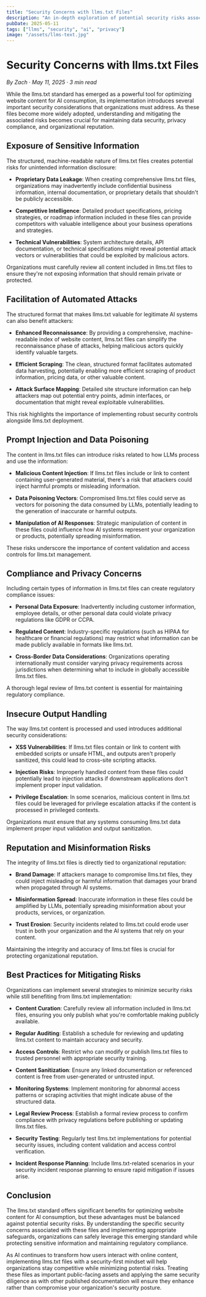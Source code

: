 ```yaml
---
title: "Security Concerns with llms.txt Files"
description: "An in-depth exploration of potential security risks associated with implementing llms.txt files and best practices for mitigating these concerns."
pubDate: 2025-05-11
tags: ["llms", "security", "ai", "privacy"]
image: "/assets/llms-text.jpg"
---
```


# Security Concerns with llms.txt Files

_By Zach · May 11, 2025 · 3 min read_

While the llms.txt standard has emerged as a powerful tool for optimizing website content for AI consumption, its implementation introduces several important security considerations that organizations must address. As these files become more widely adopted, understanding and mitigating the associated risks becomes crucial for maintaining data security, privacy compliance, and organizational reputation.

## Exposure of Sensitive Information

The structured, machine-readable nature of llms.txt files creates potential risks for unintended information disclosure:

- **Proprietary Data Leakage**: When creating comprehensive llms.txt files, organizations may inadvertently include confidential business information, internal documentation, or proprietary details that shouldn't be publicly accessible.

- **Competitive Intelligence**: Detailed product specifications, pricing strategies, or roadmap information included in these files can provide competitors with valuable intelligence about your business operations and strategies.

- **Technical Vulnerabilities**: System architecture details, API documentation, or technical specifications might reveal potential attack vectors or vulnerabilities that could be exploited by malicious actors.

Organizations must carefully review all content included in llms.txt files to ensure they're not exposing information that should remain private or protected.

## Facilitation of Automated Attacks

The structured format that makes llms.txt valuable for legitimate AI systems can also benefit attackers:

- **Enhanced Reconnaissance**: By providing a comprehensive, machine-readable index of website content, llms.txt files can simplify the reconnaissance phase of attacks, helping malicious actors quickly identify valuable targets.

- **Efficient Scraping**: The clean, structured format facilitates automated data harvesting, potentially enabling more efficient scraping of product information, pricing data, or other valuable content.

- **Attack Surface Mapping**: Detailed site structure information can help attackers map out potential entry points, admin interfaces, or documentation that might reveal exploitable vulnerabilities.

This risk highlights the importance of implementing robust security controls alongside llms.txt deployment.

## Prompt Injection and Data Poisoning

The content in llms.txt files can introduce risks related to how LLMs process and use the information:

- **Malicious Content Injection**: If llms.txt files include or link to content containing user-generated material, there's a risk that attackers could inject harmful prompts or misleading information.

- **Data Poisoning Vectors**: Compromised llms.txt files could serve as vectors for poisoning the data consumed by LLMs, potentially leading to the generation of inaccurate or harmful outputs.

- **Manipulation of AI Responses**: Strategic manipulation of content in these files could influence how AI systems represent your organization or products, potentially spreading misinformation.

These risks underscore the importance of content validation and access controls for llms.txt management.

## Compliance and Privacy Concerns

Including certain types of information in llms.txt files can create regulatory compliance issues:

- **Personal Data Exposure**: Inadvertently including customer information, employee details, or other personal data could violate privacy regulations like GDPR or CCPA.

- **Regulated Content**: Industry-specific regulations (such as HIPAA for healthcare or financial regulations) may restrict what information can be made publicly available in formats like llms.txt.

- **Cross-Border Data Considerations**: Organizations operating internationally must consider varying privacy requirements across jurisdictions when determining what to include in globally accessible llms.txt files.

A thorough legal review of llms.txt content is essential for maintaining regulatory compliance.

## Insecure Output Handling

The way llms.txt content is processed and used introduces additional security considerations:

- **XSS Vulnerabilities**: If llms.txt files contain or link to content with embedded scripts or unsafe HTML, and outputs aren't properly sanitized, this could lead to cross-site scripting attacks.

- **Injection Risks**: Improperly handled content from these files could potentially lead to injection attacks if downstream applications don't implement proper input validation.

- **Privilege Escalation**: In some scenarios, malicious content in llms.txt files could be leveraged for privilege escalation attacks if the content is processed in privileged contexts.

Organizations must ensure that any systems consuming llms.txt data implement proper input validation and output sanitization.

## Reputation and Misinformation Risks

The integrity of llms.txt files is directly tied to organizational reputation:

- **Brand Damage**: If attackers manage to compromise llms.txt files, they could inject misleading or harmful information that damages your brand when propagated through AI systems.

- **Misinformation Spread**: Inaccurate information in these files could be amplified by LLMs, potentially spreading misinformation about your products, services, or organization.

- **Trust Erosion**: Security incidents related to llms.txt could erode user trust in both your organization and the AI systems that rely on your content.

Maintaining the integrity and accuracy of llms.txt files is crucial for protecting organizational reputation.

## Best Practices for Mitigating Risks

Organizations can implement several strategies to minimize security risks while still benefiting from llms.txt implementation:

- **Content Curation**: Carefully review all information included in llms.txt files, ensuring you only publish what you're comfortable making publicly available.

- **Regular Auditing**: Establish a schedule for reviewing and updating llms.txt content to maintain accuracy and security.

- **Access Controls**: Restrict who can modify or publish llms.txt files to trusted personnel with appropriate security training.

- **Content Sanitization**: Ensure any linked documentation or referenced content is free from user-generated or untrusted input.

- **Monitoring Systems**: Implement monitoring for abnormal access patterns or scraping activities that might indicate abuse of the structured data.

- **Legal Review Process**: Establish a formal review process to confirm compliance with privacy regulations before publishing or updating llms.txt files.

- **Security Testing**: Regularly test llms.txt implementations for potential security issues, including content validation and access control verification.

- **Incident Response Planning**: Include llms.txt-related scenarios in your security incident response planning to ensure rapid mitigation if issues arise.

## Conclusion

The llms.txt standard offers significant benefits for optimizing website content for AI consumption, but these advantages must be balanced against potential security risks. By understanding the specific security concerns associated with these files and implementing appropriate safeguards, organizations can safely leverage this emerging standard while protecting sensitive information and maintaining regulatory compliance.

As AI continues to transform how users interact with online content, implementing llms.txt files with a security-first mindset will help organizations stay competitive while minimizing potential risks. Treating these files as important public-facing assets and applying the same security diligence as with other published documentation will ensure they enhance rather than compromise your organization's security posture.